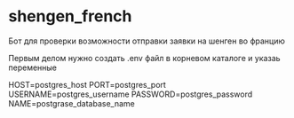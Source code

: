 # shengen_french
Бот для проверки возможности отправки заявки на шенген во францию

Первым делом нужно создать .env файл в корневом каталоге и указаь переменные 

HOST=postgres_host
PORT=postgres_port
USERNAME=postgres_username
PASSWORD=postgres_password
NAME=postgrase_database_name
